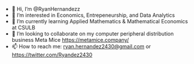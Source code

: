 - 👋 Hi, I’m @RyanHernandezz
- 👀 I’m interested in Economics, Entrepeneurship, and Data Analytics
- 🌱 I’m currently learning Applied Mathematics & Mathematical Economics at CSULB
- 💞️ I’m looking to collaborate on my computer peripheral distribution business Meta Mice https://metamice.company/
- 📫 How to reach me: ryan.hernandez2430@gmail.com or https://twitter.com/Ryandez2430

<!---
RyanHernandezz/RyanHernandezz is a ✨ special ✨ repository because its `README.md` (this file) appears on your GitHub profile.
You can click the Preview link to take a look at your changes.
--->

